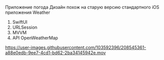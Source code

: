 Приложение погода
Дизайн похож на старую версию стандартного iOS приложения Weather

1. SwiftUI
2. URLSession
3. MVVM 
4. API OpenWeatherMap 

https://user-images.githubusercontent.com/103592396/208545361-a88e0edb-9ee7-4cd1-bd62-2ba34145942e.mov

